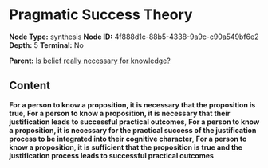 # Pragmatic Success Theory

**Node Type:** synthesis
**Node ID:** 4f888d1c-88b5-4338-9a9c-c90a549bf6e2
**Depth:** 5
**Terminal:** No

**Parent:** [Is belief really necessary for knowledge?](is-belief-really-necessary-for-knowledge-antithesis-20b4bab2-640c-4927-9e79-a99882ae377b.md)

## Content

**For a person to know a proposition, it is necessary that the proposition is true**, **For a person to know a proposition, it is necessary that their justification leads to successful practical outcomes**, **For a person to know a proposition, it is necessary for the practical success of the justification process to be integrated into their cognitive character**, **For a person to know a proposition, it is sufficient that the proposition is true and the justification process leads to successful practical outcomes**
